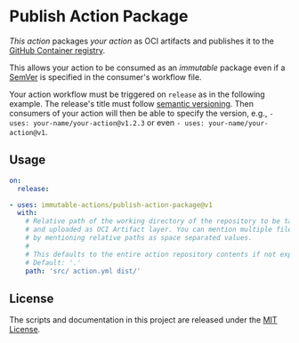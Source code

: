 # Publish Action Package

_This action_ packages _your action_ as OCI artifacts and publishes it to the [GitHub Container registry](ghcr.io).

This allows your action to be consumed as an _immutable_ package even if a [SemVer](https://semver.org/) is specified in the consumer's workflow file.

Your action workflow must be triggered on `release` as in the following example. The release's title must follow [semantic versioning](https://semver.org/).
Then consumers of your action will then be able to specify the version, e.g., `- uses: your-name/your-action@v1.2.3` or even `- uses: your-name/your-action@v1`.

## Usage

<!-- start usage -->
```yaml
on:
  release:

- uses: immutable-actions/publish-action-package@v1
  with:
    # Relative path of the working directory of the repository to be tar archived
    # and uploaded as OCI Artifact layer. You can mention multiple files/folders
    # by mentioning relative paths as space separated values.
    #
    # This defaults to the entire action repository contents if not explicitly defined.
    # Default: '.'
    path: 'src/ action.yml dist/'
```
<!-- end usage -->

## License

The scripts and documentation in this project are released under the [MIT License](LICENSE).
